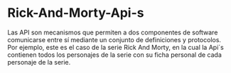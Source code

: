 # Rick-And-Morty-Api-s
Las API son mecanismos que permiten a dos componentes de software comunicarse entre sí mediante un conjunto de definiciones y protocolos. Por ejemplo, este es el caso de la serie Rick And Morty, en la cual la Api´s contienen todos los personajes de la serie con su ficha personal de cada personaje de la serie.

